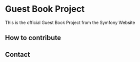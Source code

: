 # Guest Book Project
This is the official Guest Book Project from the Symfony Website

## How to contribute

## Contact
